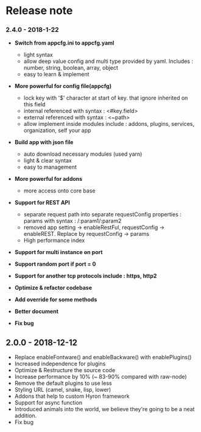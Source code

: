 # Release note

### 2.4.0 - 2018-1-22

* **Switch from appcfg.ini to appcfg.yaml**
  * light syntax
  * allow deep value config and multi type provided by yaml. Includes : number, string, boolean, array, object
  * easy to learn & implement

* **More powerful for config file(appcfg)**
  * lock key with '$' character at start of key. that ignore inherited on this field  
  * internal referenced with syntax : <#key.field>
  * external referenced with syntax : <~path>
  * allow implement inside modules include : addons, plugins, services, organization, self your app


* **Build app with json file**
  * auto download necessary modules (used yarn)
  * light & clear syntax
  * easy to management
  
*  **More powerful for addons**
   *  more access onto core base

* **Support for REST API**
  * separate request path into separate requestConfig properties : params with syntax : /:param1/:param2
  * removed app setting -> enableRestFul, requestConfig -> enableREST. Replace by requestConfig -> params
  * High performance index

* **Support for multi instance on port**
* **Support random port if port = 0**
* **Support for another tcp protocols include : https, http2**
* **Optimize & refactor codebase**
* **Add override for some methods**
* **Better document**
* **Fix bug**


## 2.0.0 - 2018-12-12

* Replace enableFontware\(\) and enableBackware\(\) with enablePlugins\(\)
* Increased independence for plugins
* Optimize & Restructure the source code
* Increase performance by 10% \(~ 83-90% compared with raw-node\)
* Remove the default plugins to use less
* Styling URL \(camel, snake, lisp, lower\)
* Addons that help to custom Hyron framework
* Support for async function
* Introduced animals into the world, we believe they're going to be a neat addition.
* Fix bug
